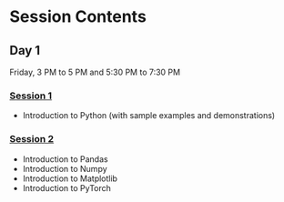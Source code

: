 # Session Contents

## Day 1
Friday, 3 PM to 5 PM and 5:30 PM to 7:30 PM

### [Session 1](/Session_1/) 

- Introduction to Python (with sample examples and demonstrations)

### [Session 2](/Session_2/)

- Introduction to Pandas
- Introduction to Numpy
- Introduction to Matplotlib
- Introduction to PyTorch
